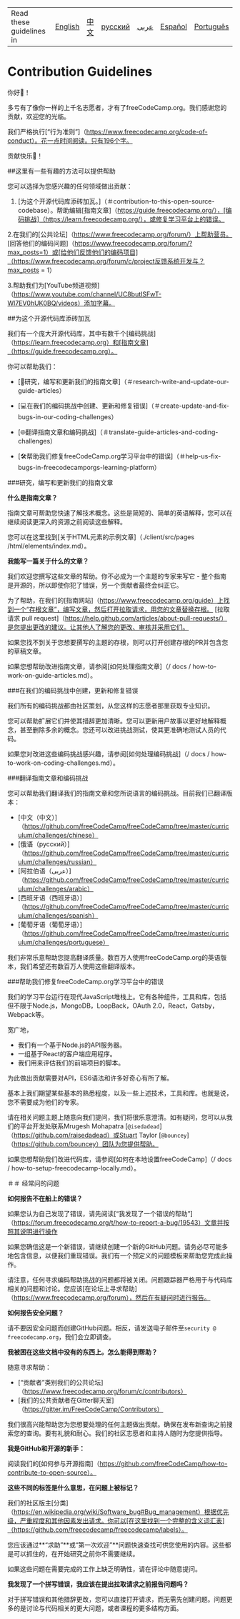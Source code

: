 <table>
    <tr>
        <td> Read these guidelines in </td>
        <td><a href="/CONTRIBUTING.md"> English </a></td>
        <td><a href="/docs/chinese/CONTRIBUTING.md"> 中文 </a></td>
        <td><a href="/docs/russian/CONTRIBUTING.md"> русский </a></td>
        <td><a href="/docs/arabic/CONTRIBUTING.md"> عربى </a></td>
        <td><a href="/docs/spanish/CONTRIBUTING.md"> Español </a></td>
        <td><a href="/docs/portuguese/CONTRIBUTING.md"> Português </a></td>
    </tr>
</table>

# Contribution Guidelines

你好👋！

多亏有了像你一样的上千名志愿者，才有了freeCodeCamp.org。我们感谢您的贡献，欢迎您的光临。

我们严格执行[“行为准则”]（https://www.freecodecamp.org/code-of-conduct）。花一点时间阅读。只有196个字。

贡献快乐🎉！

##这里有一些有趣的方法可以提供帮助

您可以选择为您感兴趣的任何领域做出贡献：

1. [为这个开源代码库添砖加瓦。]（＃contribution-to-this-open-source-codebase）。帮助编辑[指南文章]（https://guide.freecodecamp.org/），[编码挑战]（https://learn.freecodecamp.org/），或修复学习平台上的错误。

2.在我们的[公共论坛]（https://www.freecodecamp.org/forum/）上帮助营员。 [回答他们的编码问题]（https://www.freecodecamp.org/forum/?max_posts=1）或[给他们反馈他们的编码项目]（https://www.freecodecamp.org/forum/c/project反馈系统开发与？max_posts = 1）

3.帮助我们为[YouTube频道视频]（https://www.youtube.com/channel/UC8butISFwT-Wl7EV0hUK0BQ/videos）添加字幕。

##为这个开源代码库添砖加瓦

我们有一个庞大开源代码库，其中有数千个[编码挑战]（https://learn.freecodecamp.org）和[指南文章]（https://guide.freecodecamp.org）。

你可以帮助我们：

 -  [📝研究，编写和更新我们的指南文章]（＃research-write-and-update-our-guide-articles）

 -  [💻在我们的编码挑战中创建、更新和修复错误]（＃create-update-and-fix-bugs-in-our-coding-challenges）

 -  [🌐翻译指南文章和编码挑战]（＃translate-guide-articles-and-coding-challenges）

 -  [🛠帮助我们修复freeCodeCamp.org学习平台中的错误]（＃help-us-fix-bugs-in-freecodecamporgs-learning-platform）

###研究，编写和更新我们的指南文章

**什么是指南文章？**

指南文章可帮助您快速了解技术概念。这些是简短的、简单的英语解释，您可以在继续阅读更深入的资源之前阅读这些解释。

您可以在这里找到[关于HTML元素的示例文章]（./client/src/pages /html/elements/index.md）。

**我能写一篇关于什么的文章？**

我们欢迎您撰写这些文章的帮助。你不必成为一个主题的专家来写它 - 整个指南是开源的，所以即使你犯了错误，另一个贡献者最终会纠正它。

为了帮助，在我们的[指南网站]（https://www.freecodecamp.org/guide）上找到一个“存根文章”，编写文章，然后打开拉取请求，用您的文章替换存根。 [拉取请求 pull request]（https://help.github.com/articles/about-pull-requests/）是您提出更改的建议。让其他人了解您的更改、审核并采用它们。

如果您找不到关于您想要撰写的主题的存根，则可以打开创建存根的PR并包含您的草稿文章。

如果您想帮助改进指南文章，请参阅[如何处理指南文章]（/ docs / how-to-work-on-guide-articles.md）。

###在我们的编码挑战中创建，更新和修复错误

我们所有的编码挑战都由社区策划，从您这样的志愿者那里获取专业知识。

您可以帮助扩展它们并使其措辞更加清晰。您可以更新用户故事以更好地解释概念，甚至删除多余的概念。您还可以改进挑战测试，使其更准确地测试人员的代码。

如果您对改进这些编码挑战感兴趣，请参阅[如何处理编码挑战]（/ docs / how-to-work-on-coding-challenges.md）。

###翻译指南文章和编码挑战

您可以帮助我们翻译我们的指南文章和您所说语言的编码挑战。目前我们已翻译版本：

 -  [中文（中文）]（https://github.com/freeCodeCamp/freeCodeCamp/tree/master/curriculum/challenges/chinese）
 -  [俄语（русский）]（https://github.com/freeCodeCamp/freeCodeCamp/tree/master/curriculum/challenges/russian）
 -  [阿拉伯语（عربى）]（https://github.com/freeCodeCamp/freeCodeCamp/tree/master/curriculum/challenges/arabic）
 -  [西班牙语（西班牙语）]（https://github.com/freeCodeCamp/freeCodeCamp/tree/master/curriculum/challenges/spanish）
 -  [葡萄牙语（葡萄牙语）]（https://github.com/freeCodeCamp/freeCodeCamp/tree/master/curriculum/challenges/portuguese）

我们非常乐意帮助您提高翻译质量。数百万人使用freeCodeCamp.org的英语版本，我们希望还有数百万人使用这些翻译版本。

###帮助我们修复freeCodeCamp.org学习平台中的错误

我们的学习平台运行在现代JavaScript堆栈上。它有各种组件，工具和库，包括但不限于Node.js，MongoDB，LoopBack，OAuth 2.0，React，Gatsby，Webpack等。

宽广地，

 - 我们有一个基于Node.js的API服务器。
 - 一组基于React的客户端应用程序。
 - 我们用来评估我们的前端项目的脚本。

为此做出贡献需要对API，ES6语法和许多好奇心有所了解。

基本上我们期望某些基本的熟悉程度，以及一些上述技术，工具和库。也就是说，您不需要成为他们的专家。

请在相关问题主题上随意向我们提问，我们将很乐意澄清。如有疑问，您可以从我们的平台开发处联系Mrugesh Mohapatra [`@isedadead`]（https://github.com/raisedadead）或Stuart Taylor [`@bouncey`]（https://github.com/bouncey）团队为您提供帮助。

如果您想帮助我们改进代码库，请参阅[如何在本地设置freeCodeCamp]（/ docs / how-to-setup-freecodecamp-locally.md）。

＃＃ 经常问的问题

**如何报告不在船上的错误？**

如果您认为自己发现了错误，请先阅读[“我发现了一个错误的帮助”]（https://forum.freecodecamp.org/t/how-to-report-a-bug/19543）文章并按照其说明进行操作

如果您确信这是一个新错误，请继续创建一个新的GitHub问题。请务必尽可能多地包含信息，以便我们重现错误。我们有一个预定义的问题模板来帮助您完成此操作。

请注意，任何寻求编码帮助挑战的问题都将被关闭。问题跟踪器严格用于与代码库相关的问题和讨论。您应该[在论坛上寻求帮助]（https://www.freecodecamp.org/forum），然后在有疑问时进行报告。

**如何报告安全问题？**

请不要因安全问题而创建GitHub问题。相反，请发送电子邮件至`security @ freecodecamp.org`，我们会立即调查。

**我被困在这些文档中没有的东西上。怎么能得到帮助？**

随意寻求帮助：

 -  [“贡献者”类别我们的公共论坛]（https://www.freecodecamp.org/forum/c/contributors）
 -  [我们的公共贡献者在Gitter聊天室]（https://gitter.im/FreeCodeCamp/Contributors）

我们很高兴能帮助您为您想要处理的任何主题做出贡献。确保在发布新查询之前搜索您的查询。要有礼貌和耐心。我们的社区志愿者和主持人随时为您提供指导。

**我是GitHub和开源的新手：**

阅读我们的[如何参与开源指南]（https://github.com/freeCodeCamp/how-to-contribute-to-open-source）。

**这些不同的标签是什么意思，在问题上被标记？**

我们的社区版主[分类]（https://en.wikipedia.org/wiki/Software_bug#Bug_management）根据优先级，严重程度和其他因素发出请求。你可以[在这里找到一个完整的含义词汇表]（https://github.com/freecodecamp/freecodecamp/labels）。

您应该通过**“求助”**或“第一次欢迎”**问题快速查找可供您使用的内容。这些都是可以抓住的，在开始研究之前你不需要继续。

如果这些问题在需要完成的工作上缺乏明确性，请在评论中随意提问。

**我发现了一个拼写错误，我应该在提出拉取请求之前报告问题吗？**

对于拼写错误和其他措辞更改，您可以直接打开请求，而无需先创建问题。问题更多的是讨论与代码相关的更大问题，或者课程的更多结构方面。
